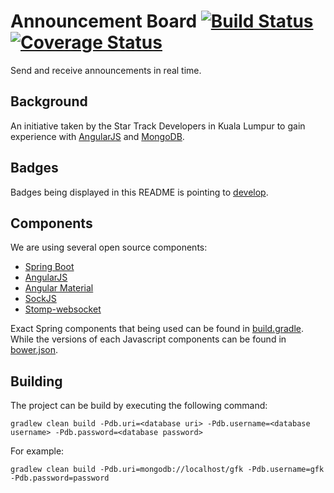 # Announcement Board [![Build Status](https://travis-ci.org/StarTrackDevKL/announcement-board.svg?branch=develop)](https://travis-ci.org/StarTrackDevKL/announcement-board) [![Coverage Status](https://coveralls.io/repos/StarTrackDevKL/announcement-board/badge.svg?branch=develop)](https://coveralls.io/r/StarTrackDevKL/announcement-board?branch=develop)
Send and receive announcements in real time.

## Background
An initiative taken by the Star Track Developers in Kuala Lumpur to gain experience with [AngularJS](https://angularjs.org/) and [MongoDB](http://www.mongodb.org/).

## Badges
Badges being displayed in this README is pointing to [develop](https://github.com/StarTrackDevKL/announcement-board/tree/develop).

## Components
We are using several open source components:

- [Spring Boot](http://projects.spring.io/spring-boot/)
- [AngularJS](https://angularjs.org/)
- [Angular Material](https://material.angularjs.org/)
- [SockJS](https://github.com/sockjs/sockjs-client)
- [Stomp-websocket](https://github.com/jmesnil/stomp-websocket)

Exact Spring components that being used can be found in [build.gradle](./build.gradle). While the versions of each Javascript components can be found in [bower.json](./bower.json).

## Building
The project can be build by executing the following command:

```
gradlew clean build -Pdb.uri=<database uri> -Pdb.username=<database username> -Pdb.password=<database password>
```

For example:

```
gradlew clean build -Pdb.uri=mongodb://localhost/gfk -Pdb.username=gfk -Pdb.password=password
```